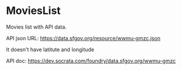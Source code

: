 # MoviesList
Movies list with API data.

API json URL:
https://data.sfgov.org/resource/wwmu-gmzc.json

It doesn't have latitute and longitude 


API doc:
https://dev.socrata.com/foundry/data.sfgov.org/wwmu-gmzc
